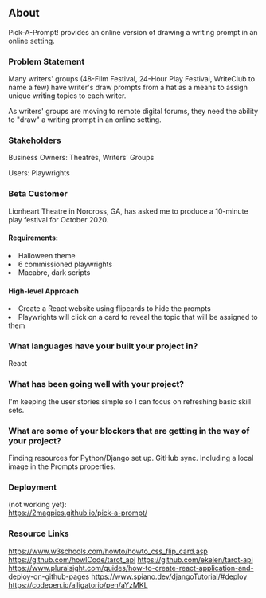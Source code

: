 

## About

Pick-A-Prompt! provides an online version of drawing a writing prompt in an online setting.

### Problem Statement
Many writers' groups (48-Film Festival, 24-Hour Play Festival, WriteClub to name a few) have writer's draw prompts from a hat as a means to assign unique writing topics to each writer. 

As writers' groups are moving to remote digital forums, they need the ability to "draw" a writing prompt in an online setting.

### Stakeholders
Business Owners: Theatres, Writers’ Groups  

Users: Playwrights


### Beta Customer
Lionheart Theatre in Norcross, GA, has asked me to produce a 10-minute play festival for October 2020.  

#### Requirements:
<li>Halloween theme</li>
<li>6 commissioned playwrights</li> 
<li>Macabre, dark scripts</li>

#### High-level Approach
<li>Create a React website using flipcards to hide the prompts</li>
<li>Playwrights will click on a card to reveal the topic that will be assigned to them</li>


### What languages have your built your project in?
React

### What has been going well with your project?
I'm keeping the user stories simple so I can focus on refreshing basic skill sets.

### What are some of your blockers that are getting in the way of your project?
Finding resources for Python/Django set up. 
GitHub sync. 
Including a local image in the Prompts properties.

### Deployment
(not working yet):   
https://2magpies.github.io/pick-a-prompt/

### Resource Links

https://www.w3schools.com/howto/howto_css_flip_card.asp
https://github.com/howlCode/tarot_api
https://github.com/ekelen/tarot-api
https://www.pluralsight.com/guides/how-to-create-react-application-and-deploy-on-github-pages
https://www.spiano.dev/djangoTutorial/#deploy
https://codepen.io/alligatorio/pen/aYzMKL


